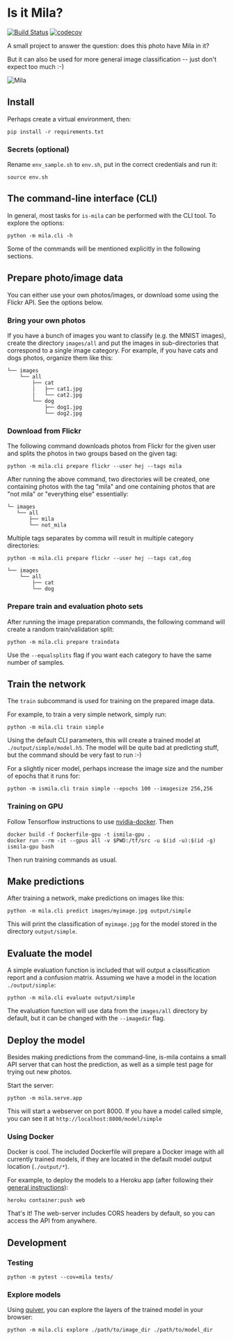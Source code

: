 
# Is it Mila?

[![Build Status](https://travis-ci.com/dlebech/is-mila.svg?branch=master)](https://travis-ci.com/dlebech/is-mila)
[![codecov](https://codecov.io/gh/dlebech/is-mila/branch/master/graph/badge.svg)](https://codecov.io/gh/dlebech/is-mila)

A small project to answer the question: does this photo have Mila in it?

But it can also be used for more general image classification -- just don't expect too much :-)

![Mila](https://farm9.staticflickr.com/8275/28338981466_9bd1fbe82e_n.jpg)

## Install

Perhaps create a virtual environment, then:

```shell
pip install -r requirements.txt
```

### Secrets (optional)

Rename `env_sample.sh` to `env.sh`, put in the correct
credentials and run it:

```shell
source env.sh
```

## The command-line interface (CLI)

In general, most tasks for `is-mila` can be performed with the CLI tool. To explore the options:

```shell
python -m mila.cli -h
```

Some of the commands will be mentioned explicitly in the following sections.

## Prepare photo/image data

You can either use your own photos/images, or download some using the Flickr
API. See the options below.

### Bring your own photos

If you have a bunch of images you want to classify (e.g. the MNIST images),
create the directory `images/all` and put the images in sub-directories that
correspond to a single image category. For example, if you have cats and dogs
photos, organize them like this:

```
└── images
    └── all
        ├── cat
        |   ├── cat1.jpg
        |   └── cat2.jpg
        └── dog
            ├── dog1.jpg
            └── dog2.jpg
```

### Download from Flickr

The following command downloads photos from Flickr for the given user and
splits the photos in two groups based on the given tag:

```shell
python -m mila.cli prepare flickr --user hej --tags mila
```

After running the above command, two directories will be created, one
containing photos with the tag "mila" and one containing photos that are "not
mila" or "everything else" essentially:

```
└─ images
   └── all
       ├── mila
       └── not_mila
```

Multiple tags separates by comma will result in multiple category directories:

```shell
python -m mila.cli prepare flickr --user hej --tags cat,dog
```

```
└── images
    └── all
        ├── cat
        └── dog
```

### Prepare train and evaluation photo sets

After running the image preparation commands, the following command will
create a random train/validation split:

```shell
python -m mila.cli prepare traindata
```

Use the `--equalsplits` flag if you want each category to have the same number of samples.

## Train the network

The `train` subcommand is used for training on the prepared image data.

For example, to train a very simple network, simply run:

```shell
python -m mila.cli train simple
```

Using the default CLI parameters, this will create a trained model at `./output/simple/model.h5`.
The model will be quite bad at predicting stuff, but the command should be very fast to run :-)

For a slightly nicer model, perhaps increase the image size and the number of
epochs that it runs for:

```shell
python -m ismila.cli train simple --epochs 100 --imagesize 256,256
```

### Training on GPU

Follow Tensorflow instructions to use [nvidia-docker](https://github.com/NVIDIA/nvidia-docker). Then

```shell
docker build -f Dockerfile-gpu -t ismila-gpu .
docker run --rm -it --gpus all -v $PWD:/tf/src -u $(id -u):$(id -g) ismila-gpu bash
```
Then run training commands as usual.

## Make predictions

After training a network, make predictions on images like this:

```shell
python -m mila.cli predict images/myimage.jpg output/simple
```

This will print the classification of `myimage.jpg` for the model stored in
the directory `output/simple`.

## Evaluate the model

A simple evaluation function is included that will output a classification
report and a confusion matrix. Assuming we have a model in the location
`./output/simple`:

```shell
python -m mila.cli evaluate output/simple
```

The evaluation function will use data from the `images/all` directory by
default, but it can be changed with the `--imagedir` flag.

## Deploy the model

Besides making predictions from the command-line, is-mila contains a small
API server that can host the prediction, as well as a simple test page for
trying out new photos.

Start the server:

```shell
python -m mila.serve.app
```

This will start a webserver on port 8000. If you have a model called simple,
you can see it at `http://localhost:8000/model/simple`

### Using Docker

Docker is cool. The included Dockerfile will prepare a Docker image with all
currently trained models, if they are located in the default model output
location (`./output/*`).

For example, to deploy the models to a Heroku app (after following their [general instructions](https://devcenter.heroku.com/articles/container-registry-and-runtime)):

```shell
heroku container:push web
```

That's it! The web-server includes CORS headers by default, so you can access
the API from anywhere.

## Development

### Testing

```shell
python -m pytest --cov=mila tests/
```

### Explore models

Using [quiver](https://github.com/keplr-io/quiver), you can explore the
layers of the trained model in your browser:

```shell
python -m mila.cli explore ./path/to/image_dir ./path/to/model_dir
```
